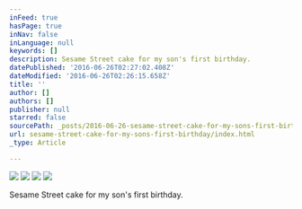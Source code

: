 ```yaml
---
inFeed: true
hasPage: true
inNav: false
inLanguage: null
keywords: []
description: Sesame Street cake for my son's first birthday.
datePublished: '2016-06-26T02:27:02.408Z'
dateModified: '2016-06-26T02:26:15.658Z'
title: ''
author: []
authors: []
publisher: null
starred: false
sourcePath: _posts/2016-06-26-sesame-street-cake-for-my-sons-first-birthday.md
url: sesame-street-cake-for-my-sons-first-birthday/index.html
_type: Article

---
```

![](https://the-grid-user-content.s3-us-west-2.amazonaws.com/ed291e1b-bcd7-4e38-9d7e-9b3da8ad8410.jpg)
![](https://the-grid-user-content.s3-us-west-2.amazonaws.com/0e31602e-66c7-4e6d-b7db-d29966025c85.jpg)
![](https://the-grid-user-content.s3-us-west-2.amazonaws.com/52668688-01a0-4e09-9213-0a067fdfd84a.jpg)
![](https://the-grid-user-content.s3-us-west-2.amazonaws.com/f0c494a2-ebe2-4ad6-9ca4-a23eb72ce7f6.jpg)

Sesame Street cake for my son's first birthday.